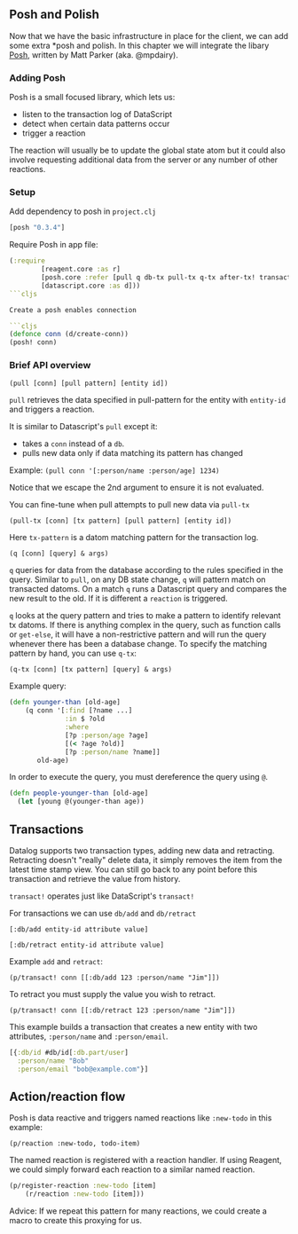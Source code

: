 ## Posh and Polish

Now that we have the basic infrastructure in place for the client, we can add some extra *posh and polish.
In this chapter we will integrate the libary [Posh](https://github.com/mpdairy/posh), written by Matt Parker (aka. @mpdairy).

### Adding Posh

Posh is a small focused library, which lets us:

- listen to the transaction log of DataScript
- detect when certain data patterns occur 
- trigger a reaction

The reaction will usually be to update the global state atom but it could also involve requesting additional data from the server or any number of other reactions.

### Setup

Add dependency to posh in `project.clj`

```cljs
[posh "0.3.4"]
```

Require Posh in app file:

```cljs
(:require 
        [reagent.core :as r]
        [posh.core :refer [pull q db-tx pull-tx q-tx after-tx! transact! posh!]]
        [datascript.core :as d]))
```cljs

Create a posh enables connection

```cljs
(defonce conn (d/create-conn))
(posh! conn)
```

### Brief API overview

`(pull [conn] [pull pattern] [entity id])`

`pull` retrieves the data specified in pull-pattern for the entity with `entity-id` and triggers a reaction. 

It is similar to Datascript's `pull` except it:
- takes a `conn` instead of a `db`.
- pulls new data only if data matching its pattern has changed 

Example: `(pull conn '[:person/name :person/age] 1234)`

Notice that we escape the 2nd argument to ensure it is not evaluated.

You can fine-tune when pull attempts to pull new data via `pull-tx`

`(pull-tx [conn] [tx pattern] [pull pattern] [entity id])`

Here `tx-pattern` is a datom matching pattern for the transaction log. 

`(q [conn] [query] & args)`

`q` queries for data from the database according to the rules specified in the query.
Similar to `pull`, on any DB state change, `q` will pattern match on transacted datoms.
On a match `q` runs a Datascript query and compares the new result to the old. 
If it is different a `reaction` is triggered.

`q` looks at the query pattern and tries to make a pattern to identify relevant tx datoms. If there is anything complex in the query, such as function calls or `get-else`, it will have a non-restrictive pattern and will run the query whenever there has been a database change. To specify the matching pattern by hand, you can use `q-tx`:

`(q-tx [conn] [tx pattern] [query] & args)`

Example query:

```cljs
(defn younger-than [old-age]
    (q conn '[:find [?name ...]
              :in $ ?old
              :where
              [?p :person/age ?age]
              [(< ?age ?old)]
              [?p :person/name ?name]]
       old-age)
```

In order to execute the query, you must dereference the query using `@`.

```cljs
(defn people-younger-than [old-age]
  (let [young @(younger-than age))
```

## Transactions

Datalog supports two transaction types, adding new data and retracting. Retracting doesn't "really" delete data, it simply removes the item from the latest time stamp view. You can still go back to any point before this transaction and retrieve the value from history.

`transact!` operates just like DataScript's `transact!`

For transactions we can use `db/add` and `db/retract`

`[:db/add entity-id attribute value]`

`[:db/retract entity-id attribute value]`

Example `add` and `retract`:

`(p/transact! conn [[:db/add 123 :person/name "Jim"]])`

To retract you must supply the value you wish to retract.

`(p/transact! conn [[:db/retract 123 :person/name "Jim"]])`

This example builds a transaction that creates a new entity with two attributes, `:person/name` and `:person/email`.

```cljs
[{:db/id #db/id[:db.part/user]
  :person/name "Bob"
  :person/email "bob@example.com"}]
```

## Action/reaction flow

Posh is data reactive and triggers named reactions like `:new-todo` in this example:

`(p/reaction :new-todo, todo-item)`

The named reaction is registered with a reaction handler. 
If using Reagent, we could simply forward each reaction to a similar named reaction.

```cljs
(p/register-reaction :new-todo [item]
    (r/reaction :new-todo [item]))
```

Advice: If we repeat this pattern for many reactions, we could create a macro to create this proxying for us.


